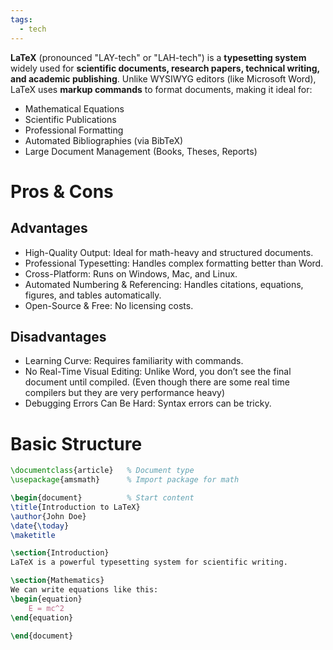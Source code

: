 ```yaml
---
tags:
  - tech
---
```

**LaTeX** (pronounced "LAY-tech" or "LAH-tech") is a **typesetting system** widely used for **scientific documents, research papers, technical writing, and academic publishing**.
Unlike WYSIWYG editors (like Microsoft Word), LaTeX uses **markup commands** to format documents, making it ideal for:
- Mathematical Equations
- Scientific Publications
- Professional Formatting
- Automated Bibliographies (via BibTeX)
- Large Document Management (Books, Theses, Reports)

# Pros & Cons
## Advantages
- High-Quality Output: Ideal for math-heavy and structured documents.
- Professional Typesetting: Handles complex formatting better than Word.
- Cross-Platform: Runs on Windows, Mac, and Linux.
- Automated Numbering & Referencing: Handles citations, equations, figures, and tables automatically.
- Open-Source & Free: No licensing costs.

## Disadvantages
- Learning Curve: Requires familiarity with commands.
- No Real-Time Visual Editing: Unlike Word, you don’t see the final document until compiled. (Even though there are some real time compilers but they are very performance heavy)
- Debugging Errors Can Be Hard: Syntax errors can be tricky.

# Basic Structure
```latex
\documentclass{article}   % Document type
\usepackage{amsmath}      % Import package for math

\begin{document}          % Start content
\title{Introduction to LaTeX}
\author{John Doe}
\date{\today}
\maketitle

\section{Introduction}
LaTeX is a powerful typesetting system for scientific writing.

\section{Mathematics}
We can write equations like this:
\begin{equation}
    E = mc^2
\end{equation}

\end{document}
```
